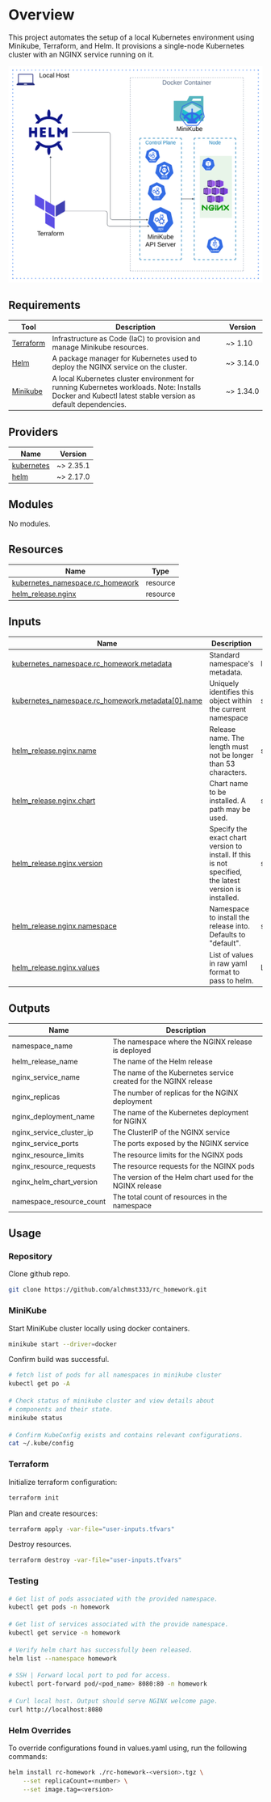 # Overview

This project automates the setup of a local Kubernetes environment using Minikube, Terraform, and Helm. It provisions a single-node Kubernetes cluster with an NGINX service running on it.

![Architecture Diagram](../images/architecture_diagram.png)

## Requirements

| Tool        | Description                                            | Version     |
|-------------|--------------------------------------------------------|-------------|
| [Terraform](https://developer.hashicorp.com/terraform/install) |  Infrastructure as Code (IaC) to provision and manage Minikube resources. | ~>&nbsp;1.10 |
| [Helm](https://helm.sh/docs/intro/quickstart/) | A package manager for Kubernetes used to deploy the NGINX service on the cluster.| ~>&nbsp;3.14.0  |
| [Minikube](https://minikube.sigs.k8s.io/docs/start/?arch=%2Fmacos%2Farm64%2Fstable%2Fbinary+download) | A local Kubernetes cluster environment for running Kubernetes workloads. Note: Installs Docker and Kubectl latest stable version as default dependencies. | ~>&nbsp;1.34.0 |

## Providers

| Name | Version |
|------|---------|
| <a name="provider_kubernetes"></a> [kubernetes]([#provider\_kubernetes](https://registry.terraform.io/providers/hashicorp/kubernetes/latest)) | ~>&nbsp;2.35.1 |
| <a name="provider_helm"></a> [helm]([#provider\_helm](https://registry.terraform.io/providers/hashicorp/helm/latest)) | ~>&nbsp;2.17.0 |

## Modules

No modules.

## Resources

| Name | Type |
|------|------|
| [kubernetes_namespace.rc_homework](https://registry.terraform.io/providers/hashicorp/kubernetes/latest/docs/resources/namespace) | resource |
|[helm_release.nginx](https://registry.terraform.io/providers/hashicorp/helm/latest/docs/resources/release)|resource|

## Inputs

|Name|Description|Type|Required|
|----|-----------|----|--------|
|[kubernetes_namespace.rc_homework.metadata](https://registry.terraform.io/providers/hashicorp/kubernetes/latest/docs/resources/namespace#metadata-1)|Standard namespace's metadata. |list(object({...}))|Yes|
|[kubernetes_namespace.rc_homework.metadata[0].name](https://github.com/kubernetes/community/blob/master/contributors/devel/sig-architecture/api-conventions.md#metadata)|Uniquely identifies this object within the current namespace|string|No|
|[helm_release.nginx.name](https://registry.terraform.io/providers/hashicorp/helm/latest/docs/resources/release#name-1)|Release name. The length must not be longer than 53 characters.|string|yes|
|[helm_release.nginx.chart](https://registry.terraform.io/providers/hashicorp/helm/latest/docs/resources/release#chart-1)|Chart name to be installed. A path may be used.|string|yes|
|[helm_release.nginx.version](https://registry.terraform.io/providers/hashicorp/helm/latest/docs/resources/release#version-1)|Specify the exact chart version to install. If this is not specified, the latest version is installed.|string|no|
|[helm_release.nginx.namespace](https://registry.terraform.io/providers/hashicorp/helm/latest/docs/resources/release#namespace-1)|Namespace to install the release into. Defaults to "default".|string|no|
|[helm_release.nginx.values](values)|List of values in raw yaml format to pass to helm.|List(string)|no|

## Outputs

|Name|Description|
|----|-----------|
|namespace_name|The namespace where the NGINX release is deployed|
|helm_release_name|The name of the Helm release|
|nginx_service_name|The name of the Kubernetes service created for the NGINX release|
|nginx_replicas|The number of replicas for the NGINX deployment|
|nginx_deployment_name|The name of the Kubernetes deployment for NGINX|
|nginx_service_cluster_ip|The ClusterIP of the NGINX service|
|nginx_service_ports|The ports exposed by the NGINX service|
|nginx_resource_limits|The resource limits for the NGINX pods|
|nginx_resource_requests|The resource requests for the NGINX pods|
|nginx_helm_chart_version|The version of the Helm chart used for the NGINX release|
|namespace_resource_count|The total count of resources in the namespace|

## Usage

### Repository

Clone github repo.

````bash
git clone https://github.com/alchmst333/rc_homework.git
````

### MiniKube

Start MiniKube cluster locally using docker containers.

````bash
minikube start --driver=docker
````

Confirm build was successful.

````bash
# fetch list of pods for all namespaces in minikube cluster
kubectl get po -A

# Check status of minikube cluster and view details about 
# components and their state.
minikube status

# Confirm KubeConfig exists and contains relevant configurations. 
cat ~/.kube/config
````

### Terraform

Initialize terraform configuration:

````bash
terraform init
````

Plan and create resources:

````bash
terraform apply -var-file="user-inputs.tfvars"
````

Destroy resources.

````bash
terraform destroy -var-file="user-inputs.tfvars"
````

### Testing

````bash
# Get list of pods associated with the provided namespace.
kubectl get pods -n homework

# Get list of services associated with the provide namespace.
kubectl get service -n homework

# Verify helm chart has successfully been released.
helm list --namespace homework

# SSH | Forward local port to pod for access.
kubectl port-forward pod/<pod_name> 8080:80 -n homework

# Curl local host. Output should serve NGINX welcome page.
curl http://localhost:8080

````

### Helm Overrides

To override configurations found in values.yaml using, run the following commands:

````bash
helm install rc-homework ./rc-homework-<version>.tgz \
    --set replicaCount=<number> \
    --set image.tag=<version>
````
